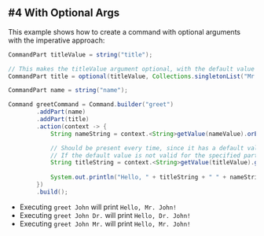 ## #4 With Optional Args

This example shows how to create a command with optional arguments
with the imperative approach:

<!--@formatter:off-->
```java
CommandPart titleValue = string("title");

// This makes the titleValue argument optional, with the default value "Mr."
CommandPart title = optional(titleValue, Collections.singletonList("Mr."));

CommandPart name = string("name");

Command greetCommand = Command.builder("greet")
        .addPart(name)
        .addPart(title)
        .action(context -> {
            String nameString = context.<String>getValue(nameValue).orElse("User");

            // Should be present every time, since it has a default value
            // If the default value is not valid for the specified part, then the argument could be absent
            String titleString = context.<String>getValue(titleValue).get();
            
            System.out.println("Hello, " + titleString + " " + nameString);
        })
        .build();
```
<!--@formatter:on-->

- Executing `greet John` will print `Hello, Mr. John!`
- Executing `greet John Dr.` will print `Hello, Dr. John!`
- Executing `greet John Mr.` will print `Hello, Mr. John!`